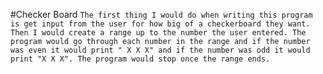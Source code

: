 #Checker Board
`The first thing I would do when writing this program is get input from the user for how big of a checkerboard they want. Then I would create a range up to the number the user entered. The program would go through each number in the range and if the number was even it would print " X X X" and if the number was odd it would print "X X X". The program would stop once the range ends.`
